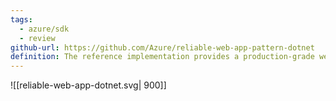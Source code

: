```yaml
---
tags:
  - azure/sdk
  - review
github-url: https://github.com/Azure/reliable-web-app-pattern-dotnet
definition: The reference implementation provides a production-grade web application that uses best practices from our guidance and gives developers concrete examples to build their own Reliable Web Application in Azure.
---
```

![[reliable-web-app-dotnet.svg| 900]]

